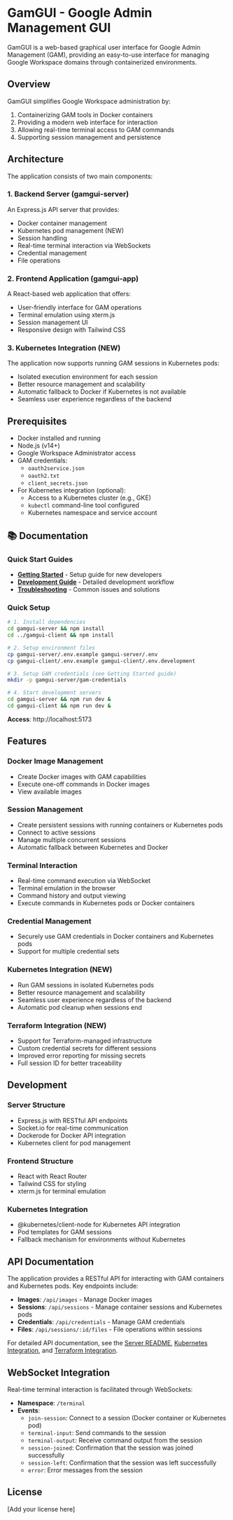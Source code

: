 # GamGUI - Google Admin Management GUI

GamGUI is a web-based graphical user interface for Google Admin Management (GAM), providing an easy-to-use interface for managing Google Workspace domains through containerized environments.

## Overview

GamGUI simplifies Google Workspace administration by:

1. Containerizing GAM tools in Docker containers
2. Providing a modern web interface for interaction
3. Allowing real-time terminal access to GAM commands
4. Supporting session management and persistence

## Architecture

The application consists of two main components:

### 1. Backend Server (gamgui-server)

An Express.js API server that provides:
- Docker container management
- Kubernetes pod management (NEW)
- Session handling
- Real-time terminal interaction via WebSockets
- Credential management
- File operations

### 2. Frontend Application (gamgui-app)

A React-based web application that offers:
- User-friendly interface for GAM operations
- Terminal emulation using xterm.js
- Session management UI
- Responsive design with Tailwind CSS

### 3. Kubernetes Integration (NEW)

The application now supports running GAM sessions in Kubernetes pods:
- Isolated execution environment for each session
- Better resource management and scalability
- Automatic fallback to Docker if Kubernetes is not available
- Seamless user experience regardless of the backend

## Prerequisites

- Docker installed and running
- Node.js (v14+)
- Google Workspace Administrator access
- GAM credentials:
  - `oauth2service.json`
  - `oauth2.txt`
  - `client_secrets.json`
- For Kubernetes integration (optional):
  - Access to a Kubernetes cluster (e.g., GKE)
  - `kubectl` command-line tool configured
  - Kubernetes namespace and service account

## 📚 Documentation

### Quick Start Guides
- **[Getting Started](docs/GETTING_STARTED.md)** - Setup guide for new developers
- **[Development Guide](docs/DEVELOPMENT.md)** - Detailed development workflow
- **[Troubleshooting](docs/TROUBLESHOOTING.md)** - Common issues and solutions

### Quick Setup
```bash
# 1. Install dependencies
cd gamgui-server && npm install
cd ../gamgui-client && npm install

# 2. Setup environment files
cp gamgui-server/.env.example gamgui-server/.env
cp gamgui-client/.env.example gamgui-client/.env.development

# 3. Setup GAM credentials (see Getting Started guide)
mkdir -p gamgui-server/gam-credentials

# 4. Start development servers
cd gamgui-server && npm run dev &
cd gamgui-client && npm run dev &
```

**Access**: http://localhost:5173

## Features

### Docker Image Management
- Create Docker images with GAM capabilities
- Execute one-off commands in Docker images
- View available images

### Session Management
- Create persistent sessions with running containers or Kubernetes pods
- Connect to active sessions
- Manage multiple concurrent sessions
- Automatic fallback between Kubernetes and Docker

### Terminal Interaction
- Real-time command execution via WebSocket
- Terminal emulation in the browser
- Command history and output viewing
- Execute commands in Kubernetes pods or Docker containers

### Credential Management
- Securely use GAM credentials in Docker containers and Kubernetes pods
- Support for multiple credential sets

### Kubernetes Integration (NEW)
- Run GAM sessions in isolated Kubernetes pods
- Better resource management and scalability
- Seamless user experience regardless of the backend
- Automatic pod cleanup when sessions end

### Terraform Integration (NEW)
- Support for Terraform-managed infrastructure
- Custom credential secrets for different sessions
- Improved error reporting for missing secrets
- Full session ID for better traceability

## Development

### Server Structure
- Express.js with RESTful API endpoints
- Socket.io for real-time communication
- Dockerode for Docker API integration
- Kubernetes client for pod management

### Frontend Structure
- React with React Router
- Tailwind CSS for styling
- xterm.js for terminal emulation

### Kubernetes Integration
- @kubernetes/client-node for Kubernetes API integration
- Pod templates for GAM sessions
- Fallback mechanism for environments without Kubernetes

## API Documentation

The application provides a RESTful API for interacting with GAM containers and Kubernetes pods. Key endpoints include:

- **Images**: `/api/images` - Manage Docker images
- **Sessions**: `/api/sessions` - Manage container sessions and Kubernetes pods
- **Credentials**: `/api/credentials` - Manage GAM credentials
- **Files**: `/api/sessions/:id/files` - File operations within sessions

For detailed API documentation, see the [Server README](gamgui-server/README.md), [Kubernetes Integration](gamgui-server/KUBERNETES_INTEGRATION.md), and [Terraform Integration](docs/TERRAFORM_INTEGRATION.md).

## WebSocket Integration

Real-time terminal interaction is facilitated through WebSockets:

- **Namespace**: `/terminal`
- **Events**:
  - `join-session`: Connect to a session (Docker container or Kubernetes pod)
  - `terminal-input`: Send commands to the session
  - `terminal-output`: Receive command output from the session
  - `session-joined`: Confirmation that the session was joined successfully
  - `session-left`: Confirmation that the session was left successfully
  - `error`: Error messages from the session

## License

[Add your license here]
